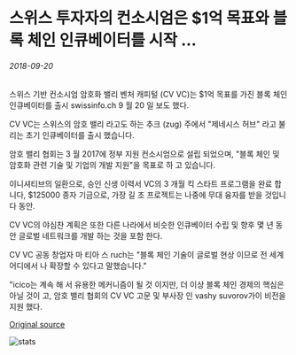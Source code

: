 # 스위스 투자자의 컨소시엄은 $1억 목표와 블록 체인 인큐베이터를 시작 ...

###### 2018-09-20

스위스 기반 컨소시엄 암호화 밸리 벤처 캐피털 (CV VC)는 $1억 목표를 가진 블록 체인 인큐베이터를 출시 swissinfo.ch 9 월 20 일 보도 했다.

CV VC는 스위스의 암호 밸리 라고도 하는 추크 (zug) 주에서 "제네시스 허브" 라고 불리는 초기 인큐베이터를 출시 했습니다.

암호 밸리 협회는 3 월 2017에 정부 지원 컨소시엄으로 설립 되었으며, "블록 체인 및 암호화 관련 기술 및 기업의 개발 지원"을 목표로 하 고 있습니다.

이니셔티브의 일환으로, 승인 신생 이력서 VC의 3 개월 킥 스타트 프로그램을 완료 합니다, $125000 종자 기금으로, 가장 길 조 프로젝트는 나중에 무대 융자를 받을 것입니다 동안.

CV VC의 야심찬 계획은 또한 다른 나라에서 비슷한 인큐베이터 수립 및 향후 몇 년 동안 글로벌 네트워크를 개발 하는 것을 포함 한다.

CV VC 공동 창업자 마 티아 스 ruch는 "블록 체인 기술이 글로벌 현상 이므로 전 세계 어디에서 나 확장할 수 있다고 말했습니다."

"icico는 계속 해 서 유용한 메커니즘이 될 것 이지만, 더 이상 블록 체인 경제의 핵심은 아닐 것이 고, 암호 밸리 협회의 CV VC 고문 및 부사장 인 vashy suvorov가이 비전을 지원 했다.

[Original source](https://cointelegraph.com/news/consortium-of-swiss-investors-launch-blockchain-incubator-with-100-million-goal)

![stats](https://c.statcounter.com/11760860/0/a89fa40b/1/ "stats")